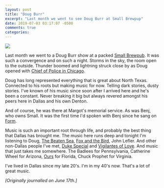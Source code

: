 ```yaml
---
layout: post
title: "Doug Burr"
excerpt: "Last month we went to see Doug Burr at Small Brewpup"
date: 2019-07-03 03:17:07 -0500
comments: true
categories: 
---
```


![]({{site.baseurl}}/assets/2019/07/doug_burr.jpg)

Last month we went to a Doug Burr show at a packed [Small Brewpub](http://www.smallbrewpub.com/). It was such a convergence and on such a night. Storms in the sky, the room open to the outside. Thunder boomed and lightning struck close by as Doug opened with [Chief of Police in Chicago](https://dougburr.bandcamp.com/track/chief-of-police-in-chicago).

Doug has long represented everything that is great about North Texas. Connected to his roots but making music for now. Telling dark stories, dusty stories. I've known of his music since soon after I arrived here and he's been a constant. Never breaking it big but always revered amongst his peers here in Dallas and his own Denton.

And of course, he was there at Margot's memorial service. As was Benj, who owns Small. It was the first time I'd spoken with Benj since he sang on [Form](https://danielmiller.bandcamp.com/album/form).

Music is such an important root through life, and probably the best thing that Dallas has brought me. The music here runs deep and tonight I'm listening to Doug, [The Beaten Sea](https://thebeatensea.bandcamp.com/album/the-beaten-sea), [Fox and the Bird](https://foxandthebird.bandcamp.com/), John Lefler. And other non-Dallas people I've met, [Duke Special](https://dukespecialmusic.bandcamp.com/) and [Vigilantes of Love](https://billmalloneemusic.bandcamp.com/). And music that just takes me somewhere. The Badlees for Pennsylvania, Catherine Wheel for Arizona, [Ours](https://oursmusic.bandcamp.com/) for Florida, Chuck Prophet for Virginia.

I've lived in Dallas since my late 20's. I'm in my 40's now. That's a lot of great music.

_[Originally journalled on June 17th.]_